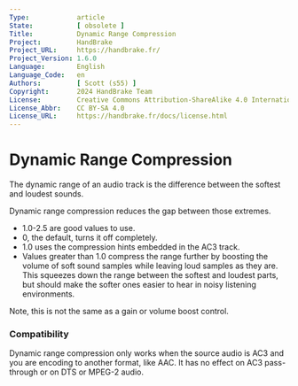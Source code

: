 ```yaml
---
Type:            article
State:           [ obsolete ]
Title:           Dynamic Range Compression
Project:         HandBrake
Project_URL:     https://handbrake.fr/
Project_Version: 1.6.0
Language:        English
Language_Code:   en
Authors:         [ Scott (s55) ]
Copyright:       2024 HandBrake Team
License:         Creative Commons Attribution-ShareAlike 4.0 International
License_Abbr:    CC BY-SA 4.0
License_URL:     https://handbrake.fr/docs/license.html
---
```


Dynamic Range Compression
=============================

The dynamic range of an audio track is the difference between the softest and loudest sounds.

Dynamic range compression reduces the gap between those extremes.

- 1.0-2.5 are good values to use.
- 0, the default, turns it off completely.
- 1.0 uses the compression hints embedded in the AC3 track.
- Values greater than 1.0 compress the range further by boosting the volume of soft sound samples while leaving loud samples as they are. This squeezes down the range between the softest and loudest parts, but should make the softer ones easier to hear in noisy listening environments.

Note, this is not the same as a gain or volume boost control.

### Compatibility

Dynamic range compression only works when the source audio is AC3 and you are encoding to another format, like AAC. It has no effect on AC3 pass-through or on DTS or MPEG-2 audio.